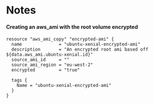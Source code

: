 # Notes

#### Creating an aws_ami with the root volume encrypted
```
resource "aws_ami_copy" "encrypted-ami" {
  name              = "ubuntu-xenial-encrypted-ami"
  description       = "An encrypted root ami based off ${data.aws_ami.ubuntu-xenial.id}"
  source_ami_id     = ""
  source_ami_region = "eu-west-2"
  encrypted         = "true"

  tags {
    Name = "ubuntu-xenial-encrypted-ami"
  }
}
```
